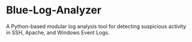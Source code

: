 # Blue-Log-Analyzer
A Python-based modular log analysis tool for detecting suspicious activity in SSH, Apache, and Windows Event Logs.
